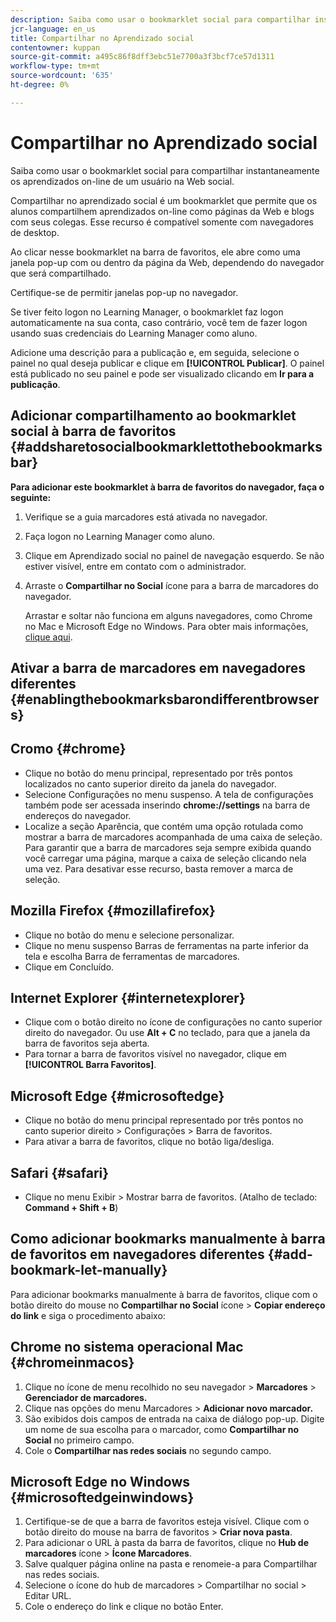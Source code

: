 ```yaml
---
description: Saiba como usar o bookmarklet social para compartilhar instantaneamente os aprendizados on-line de um usuário na Web social.
jcr-language: en_us
title: Compartilhar no Aprendizado social
contentowner: kuppan
source-git-commit: a495c86f8dff3ebc51e7700a3f3bcf7ce57d1311
workflow-type: tm+mt
source-wordcount: '635'
ht-degree: 0%

---
```




# Compartilhar no Aprendizado social

Saiba como usar o bookmarklet social para compartilhar instantaneamente os aprendizados on-line de um usuário na Web social.

Compartilhar no aprendizado social é um bookmarklet que permite que os alunos compartilhem aprendizados on-line como páginas da Web e blogs com seus colegas. Esse recurso é compatível somente com navegadores de desktop.

Ao clicar nesse bookmarklet na barra de favoritos, ele abre como uma janela pop-up com ou dentro da página da Web, dependendo do navegador que será compartilhado.

<!--![](assets/share-to-social-popup-23.png)-->

Certifique-se de permitir janelas pop-up no navegador.

Se tiver feito logon no Learning Manager, o bookmarklet faz logon automaticamente na sua conta, caso contrário, você tem de fazer logon usando suas credenciais do Learning Manager como aluno.

Adicione uma descrição para a publicação e, em seguida, selecione o painel no qual deseja publicar e clique em **[!UICONTROL Publicar]**. O painel está publicado no seu painel e pode ser visualizado clicando em **Ir para a publicação**.

## Adicionar compartilhamento ao bookmarklet social à barra de favoritos {#addsharetosocialbookmarklettothebookmarksbar}

**Para adicionar este bookmarklet à barra de favoritos do navegador, faça o seguinte:**

1. Verifique se a guia marcadores está ativada no navegador.
1. Faça logon no Learning Manager como aluno.
1. Clique em Aprendizado social no painel de navegação esquerdo. Se não estiver visível, entre em contato com o administrador.
1. Arraste o **Compartilhar no Social** ícone para a barra de marcadores do navegador.

   Arrastar e soltar não funciona em alguns navegadores, como Chrome no Mac e Microsoft Edge no Windows. Para obter mais informações, [clique aqui](share-to-social.md#add%20bookmarkl-let%20manually).

   <!--![](assets/bookmarklet-2.gif)-->

## Ativar a barra de marcadores em navegadores diferentes {#enablingthebookmarksbarondifferentbrowsers}

## Cromo {#chrome}

* Clique no botão do menu principal, representado por três pontos localizados no canto superior direito da janela do navegador.
* Selecione Configurações no menu suspenso. A tela de configurações também pode ser acessada inserindo **chrome://settings** na barra de endereços do navegador.
* Localize a seção Aparência, que contém uma opção rotulada como mostrar a barra de marcadores acompanhada de uma caixa de seleção. Para garantir que a barra de marcadores seja sempre exibida quando você carregar uma página, marque a caixa de seleção clicando nela uma vez. Para desativar esse recurso, basta remover a marca de seleção.

## Mozilla Firefox {#mozillafirefox}

* Clique no botão do menu e selecione personalizar.
* Clique no menu suspenso Barras de ferramentas na parte inferior da tela e escolha Barra de ferramentas de marcadores.
* Clique em Concluído.

## Internet Explorer {#internetexplorer}

* Clique com o botão direito no ícone de configurações no canto superior direito do navegador. Ou use **Alt + C** no teclado, para que a janela da barra de favoritos seja aberta.
* Para tornar a barra de favoritos visível no navegador, clique em **[!UICONTROL Barra Favoritos]**.

## Microsoft Edge {#microsoftedge}

* Clique no botão do menu principal representado por três pontos no canto superior direito > Configurações > Barra de favoritos.
* Para ativar a barra de favoritos, clique no botão liga/desliga.

## Safari {#safari}

* Clique no menu Exibir > Mostrar barra de favoritos. (Atalho de teclado: **Command + Shift + B**)

## Como adicionar bookmarks manualmente à barra de favoritos em navegadores diferentes {#add-bookmark-let-manually}

Para adicionar bookmarks manualmente à barra de favoritos, clique com o botão direito do mouse no **Compartilhar no Social** ícone > **Copiar endereço do link** e siga o procedimento abaixo:

## Chrome no sistema operacional Mac {#chromeinmacos}

1. Clique no ícone de menu recolhido no seu navegador >  **Marcadores** > **Gerenciador de marcadores.**
1. Clique nas opções do menu Marcadores > **Adicionar novo marcador.**
1. São exibidos dois campos de entrada na caixa de diálogo pop-up. Digite um nome de sua escolha para o marcador, como **Compartilhar no Social** no primeiro campo.
1. Cole o **Compartilhar nas redes sociais** no segundo campo.

## Microsoft Edge no Windows {#microsoftedgeinwindows}

1. Certifique-se de que a barra de favoritos esteja visível. Clique com o botão direito do mouse na barra de favoritos > **Criar nova pasta**.
1. Para adicionar o URL à pasta da barra de favoritos, clique no **Hub de marcadores** ícone > **Ícone Marcadores**.
1. Salve qualquer página online na pasta e renomeie-a para Compartilhar nas redes sociais.
1. Selecione o ícone do hub de marcadores > Compartilhar no social > Editar URL.
1. Cole o endereço do link e clique no botão Enter.
